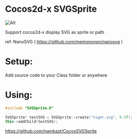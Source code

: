 # Cocos2d-x SVGSprite

![Alt][1]

Support cocos2d-x display SVG as sprite or path

ref: NanoSVG ( https://github.com/memononen/nanosvg )

# Setup:
Add source code to your Class folder or anywhere

# Using: 
```c++
#include "SVGSprite.h"
...
SVGSprite* testSVG = SVGSprite::create("tiger.svg", 0.5f);
this->addChild(testSVG);
```

[1]: /demo_tiger.png "Demo Tiger"





https://github.com/namkazt/CocosSVGSprite

